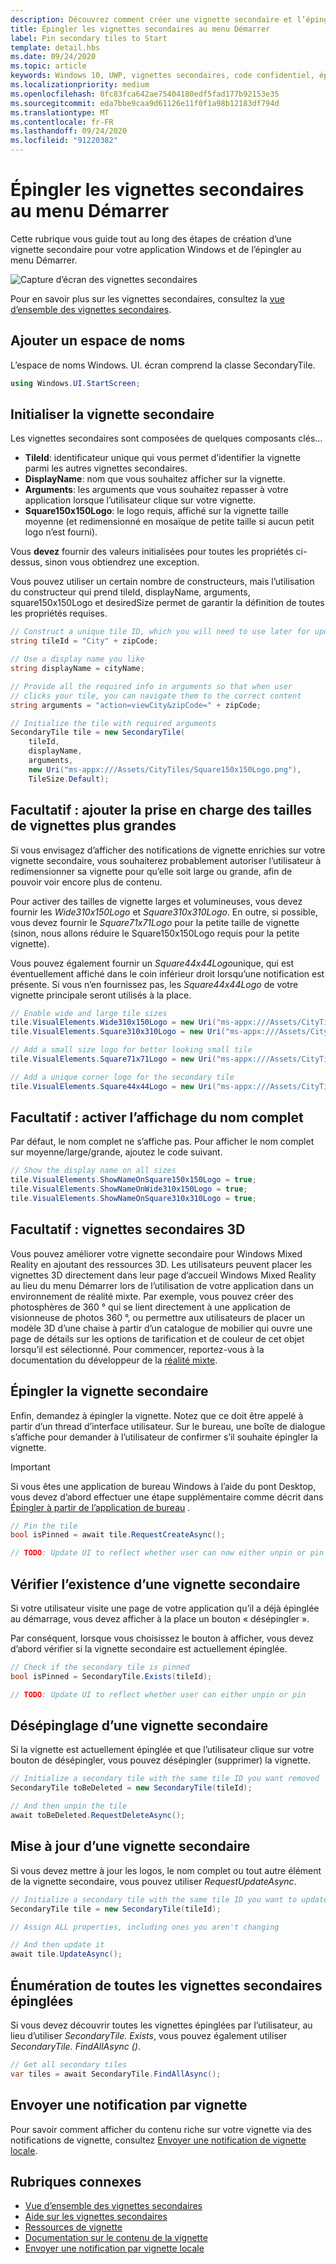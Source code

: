 ```yaml
---
description: Découvrez comment créer une vignette secondaire et l’épingler au menu démarrer par programmation à partir d’une application plateforme Windows universelle (UWP).
title: Épingler les vignettes secondaires au menu Démarrer
label: Pin secondary tiles to Start
template: detail.hbs
ms.date: 09/24/2020
ms.topic: article
keywords: Windows 10, UWP, vignettes secondaires, code confidentiel, épinglage, démarrage rapide, exemple de code, exemple, secondarytile
ms.localizationpriority: medium
ms.openlocfilehash: 0fc83fca642ae75404180edf5fad177b92153e35
ms.sourcegitcommit: eda7bbe9caa9d61126e11f0f1a98b12183df794d
ms.translationtype: MT
ms.contentlocale: fr-FR
ms.lasthandoff: 09/24/2020
ms.locfileid: "91220382"
---
```

# <a name="pin-secondary-tiles-to-start"></a>Épingler les vignettes secondaires au menu Démarrer


Cette rubrique vous guide tout au long des étapes de création d’une vignette secondaire pour votre application Windows et de l’épingler au menu Démarrer.

![Capture d’écran des vignettes secondaires](images/secondarytiles.png)

Pour en savoir plus sur les vignettes secondaires, consultez la [vue d’ensemble des vignettes secondaires](secondary-tiles.md).


## <a name="add-namespace"></a>Ajouter un espace de noms

L’espace de noms Windows. UI. écran comprend la classe SecondaryTile.

```csharp
using Windows.UI.StartScreen;
```


## <a name="initialize-the-secondary-tile"></a>Initialiser la vignette secondaire

Les vignettes secondaires sont composées de quelques composants clés...

* **TileId**: identificateur unique qui vous permet d’identifier la vignette parmi les autres vignettes secondaires.
* **DisplayName**: nom que vous souhaitez afficher sur la vignette.
* **Arguments**: les arguments que vous souhaitez repasser à votre application lorsque l’utilisateur clique sur votre vignette.
* **Square150x150Logo**: le logo requis, affiché sur la vignette taille moyenne (et redimensionné en mosaïque de petite taille si aucun petit logo n’est fourni).

Vous **devez** fournir des valeurs initialisées pour toutes les propriétés ci-dessus, sinon vous obtiendrez une exception.

Vous pouvez utiliser un certain nombre de constructeurs, mais l’utilisation du constructeur qui prend tileId, displayName, arguments, square150x150Logo et desiredSize permet de garantir la définition de toutes les propriétés requises.

```csharp
// Construct a unique tile ID, which you will need to use later for updating the tile
string tileId = "City" + zipCode;

// Use a display name you like
string displayName = cityName;

// Provide all the required info in arguments so that when user
// clicks your tile, you can navigate them to the correct content
string arguments = "action=viewCity&zipCode=" + zipCode;

// Initialize the tile with required arguments
SecondaryTile tile = new SecondaryTile(
    tileId,
    displayName,
    arguments,
    new Uri("ms-appx:///Assets/CityTiles/Square150x150Logo.png"),
    TileSize.Default);
```


## <a name="optional-add-support-for-larger-tile-sizes"></a>Facultatif : ajouter la prise en charge des tailles de vignettes plus grandes

Si vous envisagez d’afficher des notifications de vignette enrichies sur votre vignette secondaire, vous souhaiterez probablement autoriser l’utilisateur à redimensionner sa vignette pour qu’elle soit large ou grande, afin de pouvoir voir encore plus de contenu.

Pour activer des tailles de vignette larges et volumineuses, vous devez fournir les *Wide310x150Logo* et *Square310x310Logo*. En outre, si possible, vous devez fournir le *Square71x71Logo* pour la petite taille de vignette (sinon, nous allons réduire le Square150x150Logo requis pour la petite vignette).

Vous pouvez également fournir un *Square44x44Logo*unique, qui est éventuellement affiché dans le coin inférieur droit lorsqu’une notification est présente. Si vous n’en fournissez pas, les *Square44x44Logo* de votre vignette principale seront utilisés à la place.

```csharp
// Enable wide and large tile sizes
tile.VisualElements.Wide310x150Logo = new Uri("ms-appx:///Assets/CityTiles/Wide310x150Logo.png");
tile.VisualElements.Square310x310Logo = new Uri("ms-appx:///Assets/CityTiles/Square310x310Logo.png");

// Add a small size logo for better looking small tile
tile.VisualElements.Square71x71Logo = new Uri("ms-appx:///Assets/CityTiles/Square71x71Logo.png");

// Add a unique corner logo for the secondary tile
tile.VisualElements.Square44x44Logo = new Uri("ms-appx:///Assets/CityTiles/Square44x44Logo.png");
```


## <a name="optional-enable-showing-the-display-name"></a>Facultatif : activer l’affichage du nom complet

Par défaut, le nom complet ne s’affiche pas. Pour afficher le nom complet sur moyenne/large/grande, ajoutez le code suivant.

```csharp
// Show the display name on all sizes
tile.VisualElements.ShowNameOnSquare150x150Logo = true;
tile.VisualElements.ShowNameOnWide310x150Logo = true;
tile.VisualElements.ShowNameOnSquare310x310Logo = true;
```


## <a name="optional-3d-secondary-tiles"></a>Facultatif : vignettes secondaires 3D
Vous pouvez améliorer votre vignette secondaire pour Windows Mixed Reality en ajoutant des ressources 3D. Les utilisateurs peuvent placer les vignettes 3D directement dans leur page d’accueil Windows Mixed Reality au lieu du menu Démarrer lors de l’utilisation de votre application dans un environnement de réalité mixte. Par exemple, vous pouvez créer des photosphères de 360 ° qui se lient directement à une application de visionneuse de photos 360 °, ou permettre aux utilisateurs de placer un modèle 3D d’une chaise à partir d’un catalogue de mobilier qui ouvre une page de détails sur les options de tarification et de couleur de cet objet lorsqu’il est sélectionné. Pour commencer, reportez-vous à la documentation du développeur de la [réalité mixte](https://developer.microsoft.com/windows/mixed-reality/implementing_3d_deep_links_for_your_app_in_the_windows_mixed_reality_home).



## <a name="pin-the-secondary-tile"></a>Épingler la vignette secondaire

Enfin, demandez à épingler la vignette. Notez que ce doit être appelé à partir d’un thread d’interface utilisateur. Sur le bureau, une boîte de dialogue s’affiche pour demander à l’utilisateur de confirmer s’il souhaite épingler la vignette.

> [!IMPORTANT]
> Si vous êtes une application de bureau Windows à l’aide du pont Desktop, vous devez d’abord effectuer une étape supplémentaire comme décrit dans [Épingler à partir de l’application de bureau](secondary-tiles-desktop-pinning.md) .

```csharp
// Pin the tile
bool isPinned = await tile.RequestCreateAsync();

// TODO: Update UI to reflect whether user can now either unpin or pin
```


## <a name="check-if-a-secondary-tile-exists"></a>Vérifier l’existence d’une vignette secondaire

Si votre utilisateur visite une page de votre application qu’il a déjà épinglée au démarrage, vous devez afficher à la place un bouton « désépingler ».

Par conséquent, lorsque vous choisissez le bouton à afficher, vous devez d’abord vérifier si la vignette secondaire est actuellement épinglée.

```csharp
// Check if the secondary tile is pinned
bool isPinned = SecondaryTile.Exists(tileId);

// TODO: Update UI to reflect whether user can either unpin or pin
```


## <a name="unpinning-a-secondary-tile"></a>Désépinglage d’une vignette secondaire

Si la vignette est actuellement épinglée et que l’utilisateur clique sur votre bouton de désépingler, vous pouvez désépingler (supprimer) la vignette.

```csharp
// Initialize a secondary tile with the same tile ID you want removed
SecondaryTile toBeDeleted = new SecondaryTile(tileId);

// And then unpin the tile
await toBeDeleted.RequestDeleteAsync();
```


## <a name="updating-a-secondary-tile"></a>Mise à jour d’une vignette secondaire

Si vous devez mettre à jour les logos, le nom complet ou tout autre élément de la vignette secondaire, vous pouvez utiliser *RequestUpdateAsync*.

```csharp
// Initialize a secondary tile with the same tile ID you want to update
SecondaryTile tile = new SecondaryTile(tileId);

// Assign ALL properties, including ones you aren't changing

// And then update it
await tile.UpdateAsync();
```


## <a name="enumerating-all-pinned-secondary-tiles"></a>Énumération de toutes les vignettes secondaires épinglées

Si vous devez découvrir toutes les vignettes épinglées par l’utilisateur, au lieu d’utiliser *SecondaryTile. Exists*, vous pouvez également utiliser *SecondaryTile. FindAllAsync ()*.

```csharp
// Get all secondary tiles
var tiles = await SecondaryTile.FindAllAsync();
```


## <a name="send-a-tile-notification"></a>Envoyer une notification par vignette

Pour savoir comment afficher du contenu riche sur votre vignette via des notifications de vignette, consultez [Envoyer une notification de vignette locale](sending-a-local-tile-notification.md).


## <a name="related"></a>Rubriques connexes

* [Vue d’ensemble des vignettes secondaires](secondary-tiles.md)
* [Aide sur les vignettes secondaires](secondary-tiles-guidance.md)
* [Ressources de vignette](../../style/app-icons-and-logos.md)
* [Documentation sur le contenu de la vignette](create-adaptive-tiles.md)
* [Envoyer une notification par vignette locale](sending-a-local-tile-notification.md)
